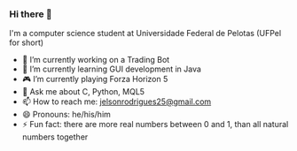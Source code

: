 ### Hi there 👋

I'm a computer science student at Universidade Federal de Pelotas (UFPel for short)

<!-- 
**JelsonRodrigues/JelsonRodrigues** is a ✨ _special_ ✨ repository because its `README.md` (this file) appears on your GitHub profile.

Here are some ideas to get you started:
-->

- 🔭 I’m currently working on a Trading Bot
- 🌱 I’m currently learning GUI development in Java
- 🎮 I’m currently playing Forza Horizon 5
- 💬 Ask me about C, Python, MQL5
- 📫 How to reach me: jelsonrodrigues25@gmail.com
- 😄 Pronouns: he/his/him
- ⚡ Fun fact: there are more real numbers between 0 and 1, than all natural numbers together

